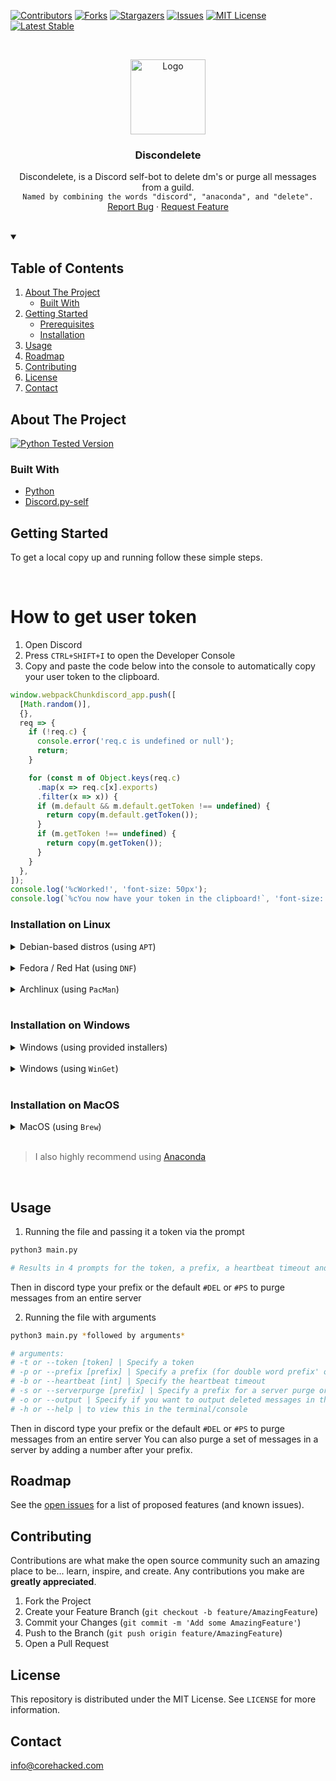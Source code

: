 [![Contributors][contributors-shield]][contributors-url]
[![Forks][forks-shield]][forks-url]
[![Stargazers][stars-shield]][stars-url]
[![Issues][issues-shield]][issues-url]
[![MIT License][license-shield]][license-url]
[![Latest Stable][releaselateststable-shield]][releaselateststable-url]




<!-- PROJECT LOGO -->
<br />
<p align="center">
  <a href="https://github.com/core-hacked/">
    <img src="logo.png" alt="Logo" width="120" height="120">
  </a>

  <h3 align="center">Discondelete</h3>

  <p align="center">
    Discondelete, is a Discord self-bot to delete dm's or purge all messages from a guild. <br/>
    <code>Named by combining the words "discord", "anaconda", and "delete".</code>
    <br />
    <a href="https://github.com/core-hacked/Discondelete/issues">Report Bug</a>
    ·
    <a href="https://github.com/core-hacked/Discondelete/issues">Request Feature</a>
    <br/>
    <br/>
  </p>
</p>



<!-- TABLE OF CONTENTS -->

<details open>
  <summary><h2>Table of Contents</h2></summary>
  <ol>
    <li>
      <a href="#about-the-project">About The Project</a>
      <ul>
        <li><a href="#built-with">Built With</a></li>
      </ul>
    </li>
    <li>
      <a href="#getting-started">Getting Started</a>
      <ul>
        <li><a href="#prerequisites">Prerequisites</a></li>
        <li><a href="#installation">Installation</a></li>
      </ul>
    </li>
    <li><a href="#usage">Usage</a></li>
    <li><a href="#roadmap">Roadmap</a></li>
    <li><a href="#contributing">Contributing</a></li>
    <li><a href="#license">License</a></li>
    <li><a href="#contact">Contact</a></li>
  </ol>
</details>



<!-- ABOUT THE PROJECT -->
## About The Project

[![Python Tested Version][python397test-shield]][releaselateststable-url]

### Built With

* [Python](https://www.python.org/)
* [Discord.py-self](https://github.com/dolfies/discord.py-self)

<!-- GETTING STARTED -->
## Getting Started

To get a local copy up and running follow these simple steps.

<br/>

# How to get user token
1. Open Discord
2. Press `CTRL+SHIFT+I` to open the Developer Console
3. Copy and paste the code below into the console to automatically copy your user token to the clipboard.
```js
window.webpackChunkdiscord_app.push([
  [Math.random()],
  {},
  req => {
    if (!req.c) {
      console.error('req.c is undefined or null');
      return;
    }

    for (const m of Object.keys(req.c)
      .map(x => req.c[x].exports)
      .filter(x => x)) {
      if (m.default && m.default.getToken !== undefined) {
        return copy(m.default.getToken());
      }
      if (m.getToken !== undefined) {
        return copy(m.getToken());
      }
    }
  },
]);
console.log('%cWorked!', 'font-size: 50px');
console.log(`%cYou now have your token in the clipboard!`, 'font-size: 16px');
```

### Installation on Linux

<!-- Linux / Debian-based install -->
<details>
<summary> 
Debian-based distros (using <code>APT</code>)
</summary>

### Prerequisites

* Python
  ```sh
  sudo apt install python3
  ```
* Discord.py
  ```sh
  python3 -m pip install -U discord.py
  ```
* GIT
  ```sh
  sudo apt install git
  ```

### Installation
1. Clone the repo
   ```sh
   git clone https://github.com/core-hacked/Discondelete.git
   ```
2. Run the file with python
   ```sh
   python3 main.py
   ```
</details>
<br/>

<!-- Linux | Fedora/Red Hat (DNF) -->
<details>
<summary> 
Fedora / Red Hat (using <code>DNF</code>)
</summary>

### Prerequisites

* Python
  ```sh
  sudo dnf install python3
  ```
* Discord.py
  ```sh
  python3 -m pip install -U discord.py-self
  ```
* Git
  ```sh
  sudo dnf install git-all
  ```

### Installation
1. Clone the repo
   ```sh
   git clone https://github.com/core-hacked/Discondelete.git
   ```
2. Run the file with python
   ```sh
   python3 main.py
   ```
</details>
<br/>

<!-- Linux | Arch (Pacman) -->
<details>
<summary> 
Archlinux (using <code>PacMan</code>)
</summary>

### Prerequisites

* Python
  ```sh
  sudo pacman -S python
  ```
* Discord.py
  ```sh
  python3 -m pip install -U discord.py-self
  ```
* Git
  ```sh
  sudo pacman -S git
  ```

### Installation
1. Clone the repo
   ```sh
   git clone https://github.com/core-hacked/Discondelete.git
   ```
2. Run the file with python
   ```sh
   python3 main.py
   ```
</details>
<br/>

### Installation on Windows

<!-- Windows / Installers -->
<details>
<summary>
Windows (using provided installers)
</summary>
<br/>

1. Go to [python.org](https://www.python.org/downloads/) and download the latest version of Python (or 3.9.7).
2. Follow the installation wizard and install Python.
3. Go to [git-scm.com](https://git-scm.com/download/win), then download the installer (32-bit or 64-bit). 
4. follow the installation wizard and install Git.
5. Open command-prompt or PowerShell and install Discord.py using PIP. 
```bat
python3 -m pip install -U discord.py-self
```
6. Clone the repo using git.
```bat
git clone https://github.com/core-hacked/Discondelete.git
```
7. Change directory to the repo and run the file.
```bat
cd Discondelete
python3 main.py
```
</details>
<br/>

<!-- Windows / winget -->
<details>
<summary> 
Windows (using <code>WinGet</code>)
</summary>

### Prerequisites

* WinGet <br/>
  https://docs.microsoft.com/en-us/windows/package-manager/winget/
  <br/>

  > ⚠️ The winget command line tool is only supported on Windows 10 1709 (build 16299) or later at this time.
* Python
  ```powershell
  winget install -e --id Python.Python.3
  ```
* Discord.py
  ```powershell
  python3 -m pip install -U discord.py-self
  ```
* Git
  ```powershell
  winget install -e --id Git.Git
  ```

### Installation
1. Clone the repo
   ```bat
   git clone https://github.com/core-hacked/Discondelete.git
   ```
2. Run the file with python
   ```bat
   python3 main.py
   ```
</details>
<br/>

### Installation on MacOS

<!-- MacOS | Brew -->
<details>
<summary>
MacOS (using <code>Brew</code>)
</summary>

### Prerequisites

* [Brew](https://brew.sh/)
  ```sh
  /bin/bash -c "$(curl -fsSL https://raw.githubusercontent.com/Homebrew/install/HEAD/install.sh)"
  ```
* Python
  ```sh
  brew install python
  ```
* Discord.py
  ```sh
  python3 -m pip install -U discord.py-self
  ```
* Git
  ```sh
  brew install git
  ```

### Installation
1. Clone the repo
   ```sh
   git clone https://github.com/core-hacked/Discondelete.git
   ```
2. Run the file with python
   ```sh
   python3 main.py
   ```
</details>
<br/>

> I also highly recommend using [Anaconda](https://www.anaconda.com/)

<br/>

## Usage
1. Running the file and passing it a token via the prompt
  ```sh
  python3 main.py
  ```
  ```sh
  # Results in 4 prompts for the token, a prefix, a heartbeat timeout and the server purge prefix
  ```
  Then in discord type your prefix or the default ``#DEL`` or ``#PS`` to purge messages from an entire server

2. Running the file with arguments
  ```sh
  python3 main.py *followed by arguments*
  ```
  ```sh
  # arguments: 
  # -t or --token [token] | Specify a token
  # -p or --prefix [prefix] | Specify a prefix (for double word prefix' or ones with special char's use quotes)
  # -b or --heartbeat [int] | Specify the heartbeat timeout 
  # -s or --serverpurge [prefix] | Specify a prefix for a server purge or leave blank for default
  # -o or --output | Specify if you want to output deleted messages in the console
  # -h or --help | to view this in the terminal/console
  ```
  Then in discord type your prefix or the default ``#DEL`` or ``#PS`` to purge messages from an entire server
  You can also purge a set of messages in a server by adding a number after your prefix.

<!-- ROADMAP -->
## Roadmap

See the [open issues](https://github.com/core-hacked/Discondelete/issues) for a list of proposed features (and known issues).



<!-- CONTRIBUTING -->
## Contributing

Contributions are what make the open source community such an amazing place to be... learn, inspire, and create. Any contributions you make are **greatly appreciated**.

1. Fork the Project
2. Create your Feature Branch (`git checkout -b feature/AmazingFeature`)
3. Commit your Changes (`git commit -m 'Add some AmazingFeature'`)
4. Push to the Branch (`git push origin feature/AmazingFeature`)
5. Open a Pull Request



<!-- LICENSE -->
## License

This repository is distributed under the MIT License. See `LICENSE` for more information.



<!-- CONTACT -->
## Contact

[info@corehacked.com](mailto:info@corehacked.com)


<!-- MARKDOWN LINKS & IMAGES -->
<!-- https://www.markdownguide.org/basic-syntax/#reference-style-links -->
[contributors-shield]: https://img.shields.io/github/contributors/core-hacked/Discondelete.svg?colorA=1e1e28&colorB=E38C8F&style=for-the-badge&logo=starship%20style=for-the-badge
[contributors-url]: https://github.com/core-hacked/Discondelete/graphs/contributors
[forks-shield]: https://img.shields.io/github/forks/core-hacked/Discondelete.svg?colorA=1e1e28&colorB=A4B9EF&style=for-the-badge&logo=starship%20style=for-the-badge
[forks-url]: https://github.com/core-hacked/Discondelete/network/members
[stars-shield]: https://img.shields.io/github/stars/core-hacked/Discondelete.svg?colorA=1e1e28&colorB=EBDDAA&style=for-the-badge&logo=starship%20style=for-the-badge
[stars-url]: https://github.com/core-hacked/Discondelete/stargazers
[issues-shield]: https://img.shields.io/github/issues/core-hacked/Discondelete.svg?colorA=1e1e28&colorB=B1E3AD&style=for-the-badge&logo=starship%20style=for-the-badge
[issues-url]: https://github.com/core-hacked/Discondelete/issues
[license-shield]: https://img.shields.io/github/license/core-hacked/Discondelete.svg?colorA=1e1e28&colorB=F9C096&style=for-the-badge&logo=starship%20style=for-the-badge
[license-url]: https://github.com/core-hacked/Discondelete/blob/master/LICENSE
[python397test-shield]: https://img.shields.io/badge/Python%203.9.7-Working-green?colorA=1e1e28&colorB=B1E3AD&style=for-the-badge&logo=starship%20style=for-the-badge
[releaselateststable-shield]: https://img.shields.io/badge/Release-Stable%3A%20v1.3.0-blue?colorA=1e1e28&colorB=A4B9EF&style=for-the-badge&logo=starship%20style=for-the-badge
[releaselateststable-url]: https://github.com/core-hacked/Discondelete/releases/latest
